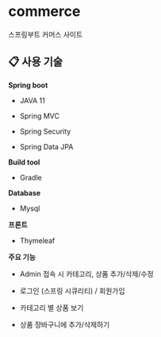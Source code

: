 # commerce
스프링부트 커머스 사이트


## 📋 사용 기술

**Spring boot** 

- JAVA 11

- Spring MVC

- Spring Security

- Spring Data JPA


**Build tool**

- Gradle

**Database**

- Mysql

**프론트**
- Thymeleaf


**주요 기능**

- Admin 접속 시 카테고리, 상품 추가/삭제/수정

- 로그인 (스프링 시큐리티) / 회원가입

- 카테고리 별 상품 보기

- 상품 장바구니에 추가/삭제하기
